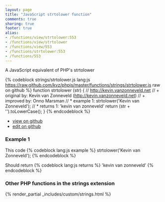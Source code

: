```yaml
---
layout: page
title: "JavaScript strtolower function"
comments: true
sharing: true
footer: true
alias:
- /functions/view/strtolower:553
- /functions/view/strtolower
- /functions/view/553
- /functions/strtolower:553
- /functions/553
---
```

<!-- Generated by Rakefile:build -->
A JavaScript equivalent of PHP's strtolower

{% codeblock strings/strtolower.js lang:js https://raw.github.com/kvz/phpjs/master/functions/strings/strtolower.js raw on github %}
function strtolower (str) {
  // http://kevin.vanzonneveld.net
  // +   original by: Kevin van Zonneveld (http://kevin.vanzonneveld.net)
  // +   improved by: Onno Marsman
  // *     example 1: strtolower('Kevin van Zonneveld');
  // *     returns 1: 'kevin van zonneveld'
  return (str + '').toLowerCase();
}
{% endcodeblock %}

 - [view on github](https://github.com/kvz/phpjs/blob/master/functions/strings/strtolower.js)
 - [edit on github](https://github.com/kvz/phpjs/edit/master/functions/strings/strtolower.js)

### Example 1
This code
{% codeblock lang:js example %}
strtolower('Kevin van Zonneveld');
{% endcodeblock %}

Should return
{% codeblock lang:js returns %}
'kevin van zonneveld'
{% endcodeblock %}


### Other PHP functions in the strings extension
{% render_partial _includes/custom/strings.html %}
